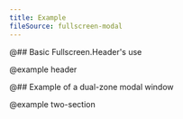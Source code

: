 ```yaml
---
title: Example
fileSource: fullscreen-modal
---
```


@## Basic Fullscreen.Header's use

@example header

@## Example of a dual-zone modal window

@example two-section
